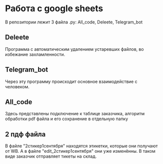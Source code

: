 # Работа с google sheets

В репозитории лежит 3 файла .py: All_code, Deleete, Telegram_bot

## Deleete
Программа с автоматическим удалением устаревших файлов, во избежание захламленности.

## Telegram_bot
Через эту программу происходит основное взаимодействие с человеком.

## All_code
Здесь представлены подключение к таблице заказчика, алгоритм обработки pdf файла и его сохранение в отдельную папку

## 2 пдф файла
В файле "2стикер1сентября" находятся этикетки, которые они получают от WB.
А в файле "edit_2стикер1сентября" они уже изменённы. В таком виде заказчик отправляет тикеты на склад.
